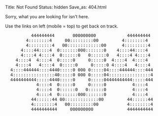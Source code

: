 Title: Not Found
Status: hidden
Save_as: 404.html

Sorry, what you are looking for isn't here.

Use the links on left (mobile = top) to get back on track.

<pre>
          444444444       000000000            444444444   
        4::::::::4     00:::::::::00         4::::::::4  
        4:::::::::4   00:::::::::::::00      4:::::::::4  
      4::::44::::4  0:::::::000:::::::0    4::::44::::4  
      4::::4 4::::4  0::::::0   0::::::0   4::::4 4::::4  
    4::::4  4::::4  0:::::0     0:::::0  4::::4  4::::4  
    4::::4   4::::4  0:::::0     0:::::0 4::::4   4::::4  
  4::::444444::::4440:::::0 000 0:::::04::::444444::::444
  4::::::::::::::::40:::::0 000 0:::::04::::::::::::::::4
  4444444444:::::4440:::::0     0:::::04444444444:::::444
            4::::4  0:::::0     0:::::0          4::::4  
            4::::4  0::::::0   0::::::0          4::::4  
            4::::4  0:::::::000:::::::0          4::::4  
          44::::::44 00:::::::::::::00         44::::::44
          4::::::::4   00:::::::::00           4::::::::4
          4444444444     000000000             4444444444

</pre>
